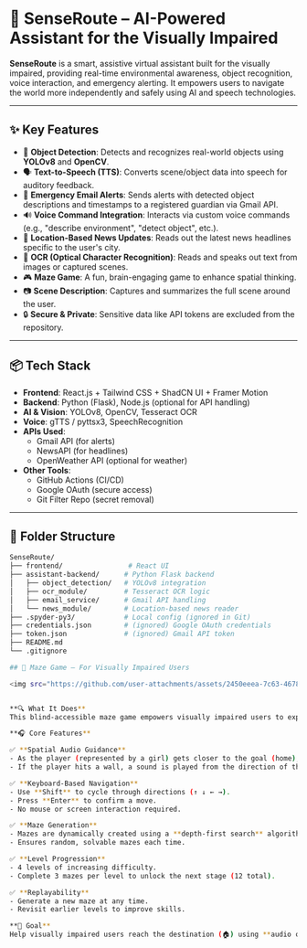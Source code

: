 # 🧠 SenseRoute – AI-Powered Assistant for the Visually Impaired

**SenseRoute** is a smart, assistive virtual assistant built for the visually impaired, providing real-time environmental awareness, object recognition, voice interaction, and emergency alerting. It empowers users to navigate the world more independently and safely using AI and speech technologies.

---

## ✨ Key Features

- 🎯 **Object Detection**: Detects and recognizes real-world objects using **YOLOv8** and **OpenCV**.
- 🗣️ **Text-to-Speech (TTS)**: Converts scene/object data into speech for auditory feedback.
- 📧 **Emergency Email Alerts**: Sends alerts with detected object descriptions and timestamps to a registered guardian via Gmail API.
- 🔊 **Voice Command Integration**: Interacts via custom voice commands (e.g., "describe environment", "detect object", etc.).
- 📰 **Location-Based News Updates**: Reads out the latest news headlines specific to the user's city.
- 📄 **OCR (Optical Character Recognition)**: Reads and speaks out text from images or captured scenes.
- 🎮 **Maze Game**: A fun, brain-engaging game to enhance spatial thinking.
- 📷 **Scene Description**: Captures and summarizes the full scene around the user.
- 🔒 **Secure & Private**: Sensitive data like API tokens are excluded from the repository.

---

## 📦 Tech Stack

- **Frontend**: React.js + Tailwind CSS + ShadCN UI + Framer Motion
- **Backend**: Python (Flask), Node.js (optional for API handling)
- **AI & Vision**: YOLOv8, OpenCV, Tesseract OCR
- **Voice**: gTTS / pyttsx3, SpeechRecognition
- **APIs Used**:
  - Gmail API (for alerts)
  - NewsAPI (for headlines)
  - OpenWeather API (optional for weather)
- **Other Tools**:
  - GitHub Actions (CI/CD)
  - Google OAuth (secure access)
  - Git Filter Repo (secret removal)

---

## 📂 Folder Structure

```bash
SenseRoute/
├── frontend/                # React UI
├── assistant-backend/      # Python Flask backend
│   ├── object_detection/   # YOLOv8 integration
│   ├── ocr_module/         # Tesseract OCR logic
│   ├── email_service/      # Gmail API handling
│   └── news_module/        # Location-based news reader
├── .spyder-py3/            # Local config (ignored in Git)
├── credentials.json        # (ignored) Google OAuth credentials
├── token.json              # (ignored) Gmail API token
├── README.md
└── .gitignore

## 🧩 Maze Game – For Visually Impaired Users

<img src="https://github.com/user-attachments/assets/2450eeea-7c63-4678-8be7-164f9c2b8709" width="800"/>


**🔍 What It Does**  
This blind-accessible maze game empowers visually impaired users to explore and solve mazes using audio feedback and keyboard navigation.

**🎧 Core Features**

✅ **Spatial Audio Guidance**  
- As the player (represented by a girl) gets closer to the goal (home), the volume of the goal sound increases.  
- If the player hits a wall, a sound is played from the direction of the wall, helping them understand spatial layout.

✅ **Keyboard-Based Navigation**  
- Use **Shift** to cycle through directions (↑ ↓ ← →).  
- Press **Enter** to confirm a move.  
- No mouse or screen interaction required.

✅ **Maze Generation**  
- Mazes are dynamically created using a **depth-first search** algorithm.  
- Ensures random, solvable mazes each time.

✅ **Level Progression**  
- 4 levels of increasing difficulty.  
- Complete 3 mazes per level to unlock the next stage (12 total).

✅ **Replayability**  
- Generate a new maze at any time.  
- Revisit earlier levels to improve skills.

**🎯 Goal**  
Help visually impaired users reach the destination (🏠) using **audio cues and a keyboard interface**. Each maze boosts confidence, spatial reasoning, and fun!




